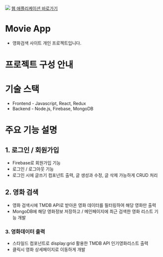 
<img src="https://postfiles.pstatic.net/MjAyMjA2MThfMjgg/MDAxNjU1NTYxNDczMDk4.8eIxuXUh74Lza3xR52WBxgKo-k978I-muU55-kMV3CIg.QWHYU10qIeQjqv-n2_Mbmp2e7fDdYshuZwpsXxHAIsUg.GIF.home124/GIF_2022-06-18_%EC%98%A4%ED%9B%84_11-08-52.gif?type=w773">
<a href="https://movieapp-iafan1229.koyeb.app/" about="blank">웹 애플리케이션 바로가기</a>

<h1>Movie App</h1>
<ul>
  <li>영화검색 사이트 개인 프로젝트입니다.</li>
</ul>

<h1>프로젝트 구성 안내</h1>

<h1>기술 스택</h1>
<ul>
  <li>Frontend - Javascript, React, Redux</li>
  <li>Backend - Node.js, Firebase, MongoDB</li>
</ul>

<h1>주요 기능 설명</h1>
<h2>1. 로그인 / 회원가입</h2>
<ul>
  <li>Firebase로 회원가입 기능</li>
  <li>로그인 / 로그아웃 기능</li>
  <li>로그인 시에 글쓰기 컴포넌트 출력, 글 생성과 수정, 글 삭제 가능하게 CRUD 처리</li>
</ul>
<h2>2. 영화 검색</h2>
<ul>
  <li>영화 검색시에 TMDB API로 받아온 영화 데이터를 필터링하여 해당 영화만 출력</li>
  <li>MongoDB에 해당 영화정보 저장하고 / 메인페이지에 최근 검색한 영화 리스트 기능 개발</li>
</ul>
<h3>3. 영화데이터 출력</h3>
<ul>
  <li>스타일드 컴포넌트로 display:grid 활용한 TMDB API 인기영화리스트 출력</li>
  <li>클릭시 영화 상세페이지로 이동하게 개발</li>
</ul>
